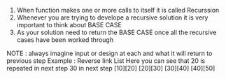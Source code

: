 1) When function makes one or more calls to itself it is called Recurssion
2) Whenever you are trying to develope a recursive solution it is very important 
   to think about BASE CASE 
3) As your solution need to return the BASE CASE once all the recursive cases have been 
   worked through

NOTE : always imagine input or design at each and what it will return to previous step 
	   Example : Reverse link List 
				 Here you can see that 20 is repeated in next step 30 in next step
	   [10][20]  [20][30] [30][40] [40][50]   